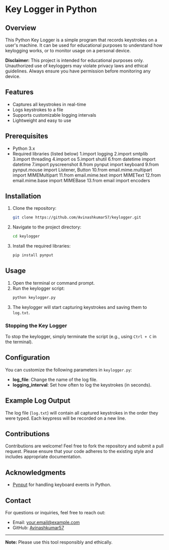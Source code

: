 # Key Logger in Python

## Overview

This Python Key Logger is a simple program that records keystrokes on a user's machine. It can be used for educational purposes to understand how keylogging works, or to monitor usage on a personal device. 

**Disclaimer:** This project is intended for educational purposes only. Unauthorized use of keyloggers may violate privacy laws and ethical guidelines. Always ensure you have permission before monitoring any device.

## Features

- Captures all keystrokes in real-time
- Logs keystrokes to a file
- Supports customizable logging intervals
- Lightweight and easy to use

## Prerequisites

- Python 3.x
- Required libraries (listed below)
  1.import logging
  2.import smtplib
  3.import threading
  4.import os
  5.import shutil
  6.from datetime import datetime
  7.import pyscreenshot
  8.from pynput import keyboard
  9.from pynput.mouse import Listener, Button
 10.from email.mime.multipart import MIMEMultipart
 11.from email.mime.text import MIMEText
 12.from email.mime.base import MIMEBase
 13.from email import encoders

## Installation

1. Clone the repository:
   ```bash
   git clone https://github.com/Avinashkumar57/keylogger.git
   ```
2. Navigate to the project directory:
   ```bash
   cd keylogger
   ```
3. Install the required libraries:
   ```bash
   pip install pynput
   ```

## Usage

1. Open the terminal or command prompt.
2. Run the keylogger script:
   ```bash
   python keylogger.py
   ```
3. The keylogger will start capturing keystrokes and saving them to `log.txt`.

### Stopping the Key Logger

To stop the keylogger, simply terminate the script (e.g., using `Ctrl + C` in the terminal).

## Configuration

You can customize the following parameters in `keylogger.py`:

- **log_file**: Change the name of the log file.
- **logging_interval**: Set how often to log the keystrokes (in seconds).

## Example Log Output

The log file (`log.txt`) will contain all captured keystrokes in the order they were typed. Each keypress will be recorded on a new line.

## Contributions

Contributions are welcome! Feel free to fork the repository and submit a pull request. Please ensure that your code adheres to the existing style and includes appropriate documentation.

## Acknowledgments

- [Pynput](https://pypi.org/project/pynput/) for handling keyboard events in Python.

## Contact

For questions or inquiries, feel free to reach out:

- Email: your.email@example.com
- GitHub: [Avinashkumar57](https://github.com/Avinashkumar57)

---

**Note:** Please use this tool responsibly and ethically.






